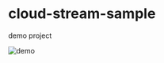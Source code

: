 # cloud-stream-sample
demo project

![demo ](https://user-images.githubusercontent.com/673257/48063139-775c8280-e207-11e8-8c98-ede68272d698.png)

